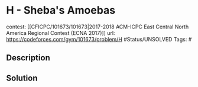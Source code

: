 # H - Sheba's Amoebas

contest: [[CFICPC/101673/101673|2017-2018 ACM-ICPC East Central North America Regional Contest (ECNA 2017)]]
url: https://codeforces.com/gym/101673/problem/H
#Status/UNSOLVED
Tags: #

## Description

## Solution

